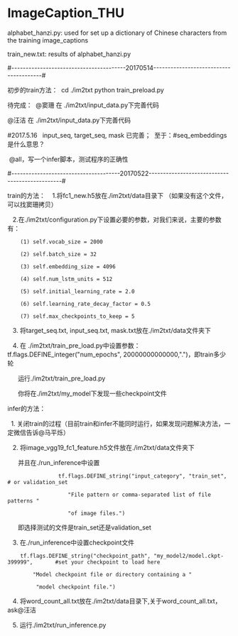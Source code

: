 # ImageCaption_THU

alphabet_hanzi.py: used for set up a dictionary of Chinese characters from the training image_captions

train_new.txt: results of alphabet_hanzi.py

#----------------------------------------20170514---------------------------------------#

初步的train方法：
  cd ./im2txt
  python train_preload.py

待完成：
  @窦珊 在 ./im2txt/input_data.py下完善代码
  
  @汪洁 在 ./im2txt/input_data.py下完善代码
  
 #2017.5.16   input_seq, target_seq, mask 已完善；
  至于：#seq_embeddings 是什么意思？ 
  
  @all，写一个infer脚本，测试程序的正确性

#--------------------------------------20170522-----------------------------------------------#

train的方法：
    1.将fc1_new.h5放在./im2txt/data目录下 （如果没有这个文件，可以找窦珊拷贝）
    
    2.在./im2txt/configuration.py下设置必要的参数，对我们来说，主要的参数有：
    
		(1) self.vocab_size = 2000
    
		(2) self.batch_size = 32  
    
		(3) self.embedding_size = 4096
    
		(4) self.num_lstm_units = 512
    
		(5) self.initial_learning_rate = 2.0
    
		(6) self.learning_rate_decay_factor = 0.5
    
		(7) self.max_checkpoints_to_keep = 5
    
    3. 将target_seq.txt, input_seq.txt, mask.txt放在./im2txt/data文件夹下
    
    4. 在 ./im2txt/train_pre_load.py中设置参数：tf.flags.DEFINE_integer("num_epochs", 20000000000000,".")，即train多少轮
    
       运行./im2txt/train_pre_load.py
       
       你将在./im2txt/my_model下发现一些checkpoint文件
       
infer的方法：

    1. 关闭train的过程（目前train和infer不能同时运行，如果发现问题解决方法，一定微信告诉@马平烁）
    
    2. 将image_vgg19_fc1_feature.h5文件放在./im2txt/data文件夹下
    
       并且在./run_inference中设置
       
                    tf.flags.DEFINE_string("input_category", "train_set",                               # or validation_set
                    
                       "File pattern or comma-separated list of file patterns "
                       
                       "of image files.")
                       
       即选择测试的文件是train_set还是validation_set
       
    3. 在./run_inference中设置checkpoint文件
    
    	tf.flags.DEFINE_string("checkpoint_path", "my_model2/model.ckpt-399999",       #set your checkpoint to load here
		
			"Model checkpoint file or directory containing a "
			
			 "model checkpoint file.")
                       
    4. 将word_count_all.txt放在./im2txt/data目录下,关于word_count_all.txt，ask@汪洁
    
    5. 运行./im2txt/run_inference.py
